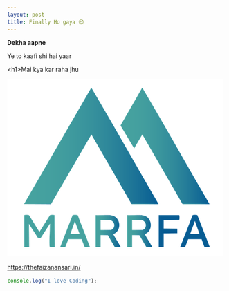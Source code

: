 ```yaml
---
layout: post
title: Finally Ho gaya 😎
---
```


**D﻿ekha aapne** 

Y﻿e to kaafi shi hai yaar

<﻿h1>Mai kya kar raha jhu</h1>

![Ye logo hai](/assets/uploads/logo.png "Its a logo")

<https://thefaizanansari.in/>



```javascript
console.log("I love Coding");
```